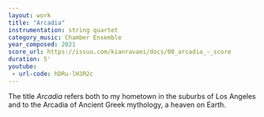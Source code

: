 ```yaml
---
layout: work
title: "Arcadia"
instrumentation: string quartet
category_music: Chamber Ensemble
year_composed: 2021
score_url: https://issuu.com/kianravaei/docs/00_arcadia_-_score
duration: 5'
youtube:
 - url-code: hDRu-lH3R2c
---
```

The title _Arcadia_ refers both to my hometown in the suburbs of Los Angeles and to the Arcadia of Ancient Greek mythology, a heaven on Earth.
